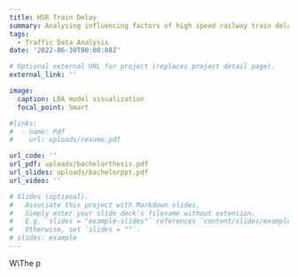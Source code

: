 ```yaml
---
title: HSR Train Delay
summary: Analysing influencing factors of high speed railway train delay based on text mining
tags:
  - Traffic Data Analysis
date: '2022-06-30T00:00:00Z'

# Optional external URL for project (replaces project detail page).
external_link: ''

image:
  caption: LDA model visualization
  focal_point: Smart

#links:
#  - name: Pdf
#    url: uploads/resume.pdf

url_code: ''
url_pdf: uploads/bachelorthesis.pdf
url_slides: uploads/bachelorppt.pdf
url_video: ''

# Slides (optional).
#   Associate this project with Markdown slides.
#   Simply enter your slide deck's filename without extension.
#   E.g. `slides = "example-slides"` references `content/slides/example-slides.md`.
#   Otherwise, set `slides = ""`.
# slides: example
---
```


W\The p


